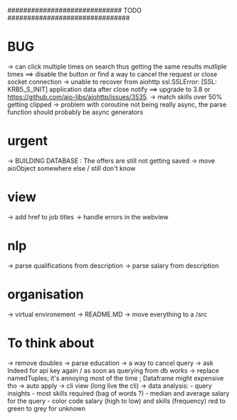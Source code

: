 
#############################  TODO  ############################### 

# BUG #
-> can click multiple times on search thus getting the same results mutliple times ==> disable the button or find a way to cancel the request 
or close socket connection
-> unable to recover from aiohttp ssl.SSLError: [SSL: KRB5_S_INIT] application data after close notify ==> upgrade to 3.8 or https://github.com/aio-libs/aiohttp/issues/3535.
-> match skills over 50% getting clipped
-> problem with coroutine not being really async, the parse function should probably be async generators

# urgent #
-> BUILDING DATABASE :
The offers are still not getting saved
-> move aioObject somewhere else / still don't know 

# view #
-> add href to job titles
-> handle errors in the webview

# nlp #
-> parse qualifications from description
-> parse salary from description

# organisation #
-> virtual environement
-> README.MD
-> move everything to a /src

# To think about #
-> remove doubles
-> parse education 
-> a way to cancel query
-> ask Indeed for api key again / as soon as querying from db works 
-> replace namedTuples; it's annoying most of the time ; Dataframe might expensive tho
-> auto apply
-> cli view (long live the cli)
-> data analysis:
      - query insights 
      - most skills required (bag of words ?)
      - median and average salary for the query
      - color code salary (high to low) and skills (frequency) red to green to grey for unknown
